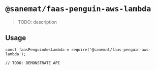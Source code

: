 # `@sanemat/faas-penguin-aws-lambda`

> TODO: description

## Usage

```
const faasPenguinAwsLambda = require('@sanemat/faas-penguin-aws-lambda');

// TODO: DEMONSTRATE API
```
